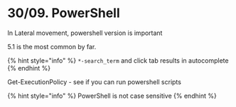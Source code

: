 # 30/09. PowerShell

In Lateral movement, powershell version is important

5.1 is the most common by far.

{% hint style="info" %}
`*-search_term` and click tab results in autocomplete
{% endhint %}

Get-ExecutionPolicy - see if you can run powershell scripts

{% hint style="info" %}
PowerShell is not case sensitive
{% endhint %}

